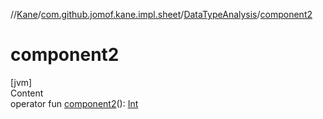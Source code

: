 //[Kane](../../index.md)/[com.github.jomof.kane.impl.sheet](../index.md)/[DataTypeAnalysis](index.md)/[component2](component2.md)



# component2  
[jvm]  
Content  
operator fun [component2](component2.md)(): [Int](https://kotlinlang.org/api/latest/jvm/stdlib/kotlin/-int/index.html)  



